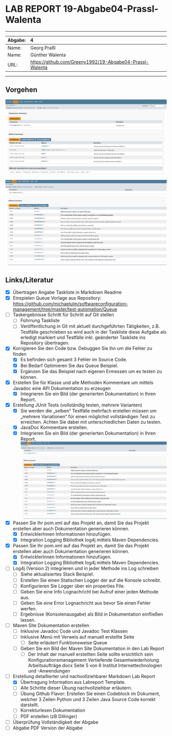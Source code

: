 ﻿# LAB REPORT 19-Abgabe04-Prassl-Walenta

***
| Abgabe: | 4                                                        |
|---------|:---------------------------------------------------------|
| Name:   | Georg Praßl                                              |
| Name:   | Günther Walenta                                          |
| URL:    | https://github.com/Greeny1992/19-Abgabe04-Prassl-Walenta |
***



## Vorgehen

![Screenshot of Documentation](./media/JavaDoc-ScreenShot.png)

![Screenshot of Documentation from testclass](./media/UnitTests-Screenshot.PNG)

## Links/Literatur

- [x] Übertragen Angabe Taskliste in Markdown Readme
- [x]  Einspielen Queue Vorlage aus Repository: https://github.com/michaelulm/softwareconfiguration-management/tree/master/test-automation/Queue
- [ ] Taskergebnisse Schritt für Schritt auf Git stellen
    - [ ] Führrung Taskliste
    - [ ] Veröffentlichung in Git mit aktuell durchgeführten Tätigkeiten, z.B. Testfälle geschrieben so wird auch in der Taskliste diese Aufgabe als erledigt markiert und Testfälle inkl. geänderter Taskliste ins Repository übertragen.
- [x] Korrigieren Sie den Code bzw. Debuggen Sie ihn um die Fehler zu finden
    - [x] Es befinden sich gesamt 3 Fehler im Source Code.
    - [x] Bei Bedarf Optimieren Sie das Queue Beispiel.
    - [x] Ergänzen Sie das Beispiel nach eigenen Ermessen um es testen zu können.
- [x] Erstellen Sie für Klasse und alle Methoden Kommentare um mittels Javadoc eine API Dokumentation zu erzeugen
    - [x] Integrieren Sie ein Bild (der generierten Dokumentation) in Ihren Report. 
- [x] Erstellung JUnit Tests (vollständig testen, mehrere Varianten)
    - [x] Sie werden die „selben“ Testfälle mehrfach erstellen müssen um „mehrere Variationen“ für einen möglichst vollständigen Test zu erreichen. Achten Sie dabei mit unterschiedlichen Daten zu testen.
    - [x] JavaDoc Kommentare erstellen.
    - [x] Integrieren Sie ein Bild (der generierten Dokumentation) in Ihren Report.
![Screenshot of Documentation from testclass](./media/UnitTests-Screenshot.png)
- [x] Passen Sie Ihr pom.xml auf das Projekt an, damit Sie das Projekt erstellen aber auch Dokumentation generieren können.
    - [x] EntwicklerInnen Informationen hinzufügen.
    - [x] Integration Logging Bibliothek log4j mittels Maven Dependencies.
- [x] Passen Sie Ihr pom.xml auf das Projekt an, damit Sie das Projekt erstellen aber auch Dokumentation generieren können.
    - [x] EntwicklerInnen Informationen hinzufügen.
    - [x] Integration Logging Bibliothek log4j mittels Maven Dependencies.
- [ ] Log4j (Version 2) integrieren und in jeder Methode ins Log schreiben
    - [ ] Siehe aktualisiertes Stack Beispiel.
    - [ ] Erstellen Sie einen Statischen Logger der auf die Konsole schreibt.
    - [ ] Konfigurieren Sie Logger über ein properties File.
    - [ ] Geben Sie eine Info Lognachricht bei Aufruf einer jeden Methode aus.
    - [ ] Geben Sie eine Error Lognachricht aus bevor Sie einen Fehler werfen.
    - [ ] Ergebnisse (Konsolenausgabe) als Bild in Dokumentation einfließen lassen.
- [ ] Maven Site Dokumentation erstellen
    - [ ] Inklusive Javadoc Code und Javadoc Test Klassen
    - [ ] Inklusive Menü mit Verweis auf manuell erstellte Seite
        - [ ] Seite erläutert Funktionsweise Queue
    - [ ] Geben Sie ein Bild der Maven Site Dokumentation in den Lab Report
        - [ ] Der Inhalt der manuell erstellten Seite sollte ersichtlich sein Konfigurationsmanagement Vertiefende Gesamtwiederholung Arbeitsaufträge.docx Seite 5 von 6 Institut Internettechnologien und -Anwendungen
- [ ] Erstellung detaillierter und nachvollziehbarer Markdown Lab Report
    - [x] Übertragung Information aus Labreport Template.
    - [ ] Alle Schritte dieser Übung nachvollziehbar erläutern.
    - [ ] Übung Github Flavor: Erstellen Sie einen Codeblock im Dokument, welcher 3 Zeilen Python und 3 Zeilen Java Source Code korrekt darstellt.
    - [ ] Korrekturlesen Dokumentation
    - [ ] PDF erstellen (zB Dillinger)
- [ ] Überprüfung Vollständigkeit der Abgabe
- [ ] Abgabe PDF Version der Abgabe